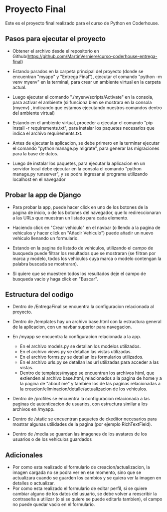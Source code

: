 # Proyecto Final
Este es el proyecto final realizado para el curso de Python en Coderhouse.

## Pasos para ejecutar el proyecto
- Obtener el archivo desde el repositorio en Github(https://github.com/MartinVerniere/curso-coderhouse-entrega-final)

- Estando parados en la carpeta principal del proyecto (donde se encuentran "myapp" y "Entrega Final"), ejecutar el comando "python -m venv myenv" en la terminal, para crear un ambiente virtual en la carpeta actual.

- Luego ejecutar el comando "./myenv/scripts/Activate" en la consola, para activar el ambiente (si funciona bien se mostrara en la consola (myenv) , indicando que estamos ejecutando nuestros comandos dentro del ambiente virtual)

- Estando en el ambiente virtual, proceder a ejecutar el comando "pip install -r requirements.txt", para instalar los paquetes necesarios que indica el archivo requirements.txt.

- Antes de ejecutar la aplicacion, se debe primero en la terminar ejecutar el comando "python manage.py migrate", para generar las migraciones para la base de datos.

- Luego de instalar los paquetes, para ejecutar la aplicacion en un servidor local debe ejecutar en la consola el comando "python manage.py runserver", y se podra ingresar al programa utilizando localhost en el navegador

## Probar la app de Django
- Para probar la app, puede hacer click en uno de los botones de la pagina de inicio, o de los botones del navegador, que lo redireccionaran a las URLs que muestran un listado para cada elemento.

- Haciendo click en "Crear vehiculo" en el navbar (o llendo a la pagina de vehiculos y hacer click en "Añadir Vehiculo") puede añadir un nuevo vehiculo llenando un formulario.

- Estando en la pagina de listado de vehiculos, utilizando el campo de busqueda puede filtrar los resultados que se mostraran (se filtran por marca y modelo, todos los vehiculos cuya marca o modelo contengan la palabra buscada se mostraran).

- Si quiere que se muestren todos los resultados deje el campo de busqueda vacio y haga click en "Buscar".

## Estructura del codigo
- Dentro de /EntregaFinal se encuentra la configuracion relacionada al proyecto.

- Dentro de /templates hay un archivo base.html con la estructura general de la aplicacion, con un navbar superior para navegacion.

- En /myapp se encuentra la configuracion relacionada a la app.
    - En el archivo models.py se detallan los modelos utilizados.
    - En el archivo views.py se detallan las vistas utilizadas.
    - En el archivo forms.py se detallan los formularios utilizados.
    - En el archivo urls.py se detallan las url utilizadas para acceder a las vistas.
    - Dentro de templates/myapp se encuentran los archivos html, que extienden al archivo base.html, relacionados a la pagina de home y a la pagina de "about me" y tambien los de las paginas relacionadas a la creacion/eliminacion/detalle/actualizacion de los vehiculos.

- Dentro de /profiles se encuentra la configuracion relacionada a las paginas de autenticacion de usuarios, con estructura similar a los archivos en /myapp.

- Dentro de /static se encuentran paquetes de ckeditor necesarios para mostrar algunas utilidades de la pagina (por ejemplo RichTextField).

- Dentro de /media se guardan las imagenes de los avatares de los usuarios o de los vehiculos guardados

## Adicionales
- Por como esta realizado el formulario de creacion/actualizacion, la imagen cargada no se podra ver en ese momento, sino que se actualizara cuando se guarden los cambios y se quiera ver la imagen en detalles o actualizar.
- Por como esta realizado el formulario de editar perfil, si se quiere cambiar alguno de los datos del usuario, se debe volver a reescribir la contraseña a utilizar (o si se quiere se puede editarla tambien), el campo no puede quedar vacio en el formulario.